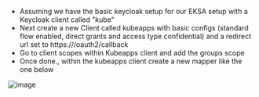 * Assuming we have the basic keycloak setup for our EKSA setup with a Keycloak client called "kube"
* Next create a new Client called kubeapps with basic configs (standard flow enabled, direct grants and access type confidential) and a redirect url set to https://<kubeapps-FQDN>/oauth2/callback
* Go to client scopes within Kubeapps client and add the groups scope
* Once done., within the kubeapps client create a new mapper like the one below
  
![image](https://user-images.githubusercontent.com/39495790/186050280-8eefa39e-6142-4096-99c6-aa29c4aa11c7.png)

  

